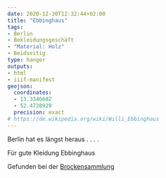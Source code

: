 ```yaml
---
date: 2020-12-30T12:32:44+02:00
title: "Ebbinghaus"
tags:
- Berlin
- Bekleidungsgeschäft
- "Material: Holz"
- Beidseitig
type: hanger
outputs:
- html
- iiif-manifest
geojson:
  coordinates:
  - 13.3346602
  - 52.4728929
  precision: exact
# https://de.wikipedia.org/wiki/Willi_Ebbinghaus
---
```

Berlin hat es längst heraus . . . .


Für gute Kleidung Ebbinghaus


<div class="source">Gefunden bei der <a href="https://www.neue-arbeit-brockensammlung.de/geschaefte/gebrauchtmoebelkaufhaus/">Brockensammlung</a></div>

